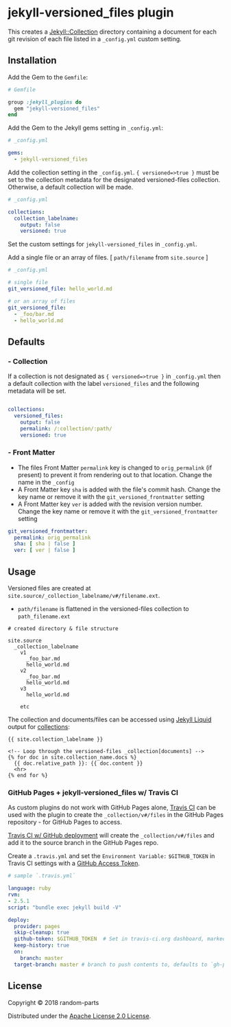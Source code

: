 # jekyll-versioned_files plugin

This creates a [Jekyll::Collection](https://jekyllrb.com/docs/collections/) directory containing a document for each git revision of each file listed in a `_config.yml` custom setting.

## Installation

Add the Gem to the `Gemfile`:

```ruby
# Gemfile

group :jekyll_plugins do
  gem "jekyll-versioned_files"
end
```

Add the Gem to the Jekyll gems setting in `_config.yml`:

```yaml
# _config.yml

gems:
  - jekyll-versioned_files
```

Add the collection setting in the `_config.yml`.
`{ versioned=>true }` must be set to the collection metadata for the designated versioned-files collection. Otherwise, a default collection will be made.

```yaml
# _config.yml

collections:
  collection_labelname:
    output: false
    versioned: true
```

Set the custom settings for `jekyll-versioned_files` in `_config.yml`.

Add a single file or an array of files. [ `path/filename` from `site.source` ]

```yaml
# _config.yml

# single file
git_versioned_file: hello_world.md

# or an array of files
git_versioned_file:
  - _foo/bar.md
  - hello_world.md
```
## Defaults

### - Collection

If a collection is not designated as `{ versioned=>true }` in `_config.yml` then a default collection with the label `versioned_files` and the following metadata will be set.

```yaml

collections:
  versioned_files:
    output: false
    permalink: /:collection/:path/
    versioned: true
```
### - Front Matter

- The files Front Matter `permalink` key is changed to `orig_permalink` (if present) to prevent it from rendering out to that location. Change the name in the `_config`
- A Front Matter key `sha` is added with the file's commit hash. Change the key name or remove it with the `git_versioned_frontmatter` setting
- A Front Matter key `ver` is added with the revision version number. Change the key name or remove it with the `git_versioned_frontmatter` setting

```yaml
git_versioned_frontmatter:
  permalink: orig_permalink
  sha: [ sha | false ]
  ver: [ ver | false ]
```

## Usage

Versioned files are created at `site.source/_collection_labelname/v#/filename.ext`.
- `path/filename` is flattened in the versioned-files collection to `path_filename.ext`

```
# created directory & file structure

site.source
  _collection_labelname
    v1
      _foo_bar.md
      hello_world.md
    v2
      _foo_bar.md
      hello_world.md
    v3
      hello_world.md

    etc
```

The collection and documents/files can be accessed using [Jekyll Liquid](https://learn.cloudcannon.com/jekyll-cheat-sheet/) output for [collections](https://jekyllrb.com/docs/collections/):

```liquid
{{ site.collection_labelname }}

<!-- Loop through the versioned-files _collection[documents] -->
{% for doc in site.collection_name.docs %}
  {{ doc.relative_path }}: {{ doc.content }}
  <hr>
{% end for %}
```

### GitHub Pages + jekyll-versioned_files w/ Travis CI

As custom plugins do not work with GitHub Pages alone,
[Travis CI](https://travis-ci.org) can be used with the plugin to create the `_collection/v#/files` in the GitHub Pages repository - for GitHub Pages to access.

[Travis CI w/ GitHub deployment](https://docs.travis-ci.com/user/deployment/pages/) will create the `_collection/v#/files` and add it to the source branch in the GitHub Pages repo.

Create a `.travis.yml` and set the `Environment Variable:` `$GITHUB_TOKEN` in Travis CI settings with a [GitHub Access Token](https://github.com/settings/tokens).

```yaml
# sample `.travis.yml`

language: ruby
rvm:
- 2.5.1
script: "bundle exec jekyll build -V"

deploy:
  provider: pages
  skip-cleanup: true
  github-token: $GITHUB_TOKEN  # Set in travis-ci.org dashboard, marked secure
  keep-history: true
  on:
    branch: master
  target-branch: master # branch to push contents to, defaults to `gh-pages`
```

## License

Copyright © 2018 random-parts

Distributed under the [Apache License 2.0 License](http://www.apache.org/licenses/LICENSE-2.0 ).
